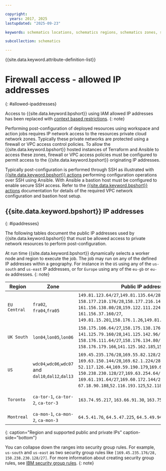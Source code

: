 ```yaml
---

copyright:
  years: 2017, 2025
lastupdated: "2025-09-23"

keywords: schematics locations, schematics regions, schematics zones, schematics endpoints, schematics service endpoints

subcollection: schematics

---
```


{{site.data.keyword.attribute-definition-list}}

# Firewall access - allowed IP addresses
{: #allowed-ipaddresses}

Access to {{site.data.keyword.bpshort}} using IAM allowed IP addresses has been replaced with [context based restrictions](/docs/schematics?topic=schematics-access-control-cbr).
{: note}

Performing post-configuration of deployed resources using workspace and action jobs requires IP network access to the resources private cloud network zones. Typically these private networks are protected using a firewall or VPC access control policies. To allow the {{site.data.keyword.bpshort}} hosted instances of Terraform and Ansible to access these zones, firewall or VPC access policies must be configured to permit access to the {{site.data.keyword.bpshort}} originating IP addresses.

Typically post-configuration is performed through SSH as illustrated with [{{site.data.keyword.bpshort}} actions](/docs/schematics?topic=schematics-sc-actions) performing configuration operations over SSH using Ansible. With Ansible a bastion host must be configured to enable secure SSH access. Refer to the [{{site.data.keyword.bpshort}} actions](/docs/schematics?topic=schematics-sc-actions#sc-actions-overview) documentation for details of the required VPC network configuration and bastion host setup.

## {{site.data.keyword.bpshort}} IP addresses
{: #ipaddresses}

The following tables document the public IP addresses used by {{site.data.keyword.bpshort}} that must be allowed access to private network resources to perform post-configuration.

At run time {{site.data.keyword.bpshort}} dynamically selects a worker node and region to execute the job. The job may run on any of the defined IP addresses within a geography. For instance in the `US` using any of the `us-south` and `us-east` IP addresses, or for `Europe` using any of the `eu-gb` or `eu-de` addresses.
{: note}

| Region | Zone | Public IP addresses | Private IP addresses |
| --- | --- | --- | --- |
| `EU Central` | `fra02`, `fra04`,`fra05` | `149.81.123.64/27`,`149.81.135.64/28`,</br>`158.177.210.176/28`,`158.177.216.144/28`,</br>`161.156.138.80/28`,`159.122.111.224/27`,</br>`161.156.37.160/27`,</br>`149.81.15.201`,`158.176.1.26`,`149.81.159.90` | `10.123.76.192/26`,`10.194.127.64/26`,</br>`10.75.204.128/26`,`10.16.207.5`,</br>`10.223.39.136`,`10.22.120.190` |
| `UK South` | `lon04`,`lon05`,`lon06` | `158.175.106.64/27`,`158.175.138.176/28`,</br>`141.125.79.160/28`,`141.125.142.96/27`,</br>`158.176.111.64/27`,`158.176.134.80/28`,</br> `158.176.179.166`,`141.125.162.185`,`158.175.188.210`| `10.45.215.128/26`,`10.196.59.0/26`,</br>`10.72.173.0/26`,`10.223.13.27`,</br>`10.223.19.119`,`10.223.20.189` |
| `US` | `wdc04`,`wdc06`,`wdc07` and </br>`dal10`,`dal12`,`dal13`| `169.45.235.176/28`,`169.55.82.128/27`,`169.60.115.32/27`,</br>`169.63.150.144/28`,`169.62.1.224/28`,`169.62.53.64/27`,</br>`52.117.126.44`,`169.59.190.179`,`169.63.103.233` and `150.238.230.128/27`,`169.63.254.64/28`,`169.47.104.160/28`,</br>`169.61.191.64/27`,`169.60.172.144/28`,`169.62.204.32/27`</br>`67.18.90.188`,`52.116.193.125`,`52.118.145.125` | `10.148.98.0/26`,`10.189.2.128/26`,</br>`10.190.16.128/26`,`10.191.181.64/26`,</br>`10.22.47.223`,`10.12.110.204`,`10.12.112.17` and </br>`10.95.173.64/26`,`10.185.16.64/26`,</br>`10.220.38.64/26`,`10.249.64.170`,</br>`10.22.221.100`,`10.119.53.93` |
| `Toronto` | `ca-tor-1`, `ca-tor-2`, `ca-tor-3` | `163.74.95.217`, `163.66.91.30`, `163.75.88.96` | `192.168.16.0/22`,`192.168.36.0/22`,`192.168.8.0/22`,`192.168.32.0/22`, </br> `192.168.20.0/22`,`192.168.24.0/22`,`192.168.0.0/22`,`192.168.4.0/22`</br> `192.168.40.0/22`, `10.223.153.6`, `10.223.168.102`, `10.223.183.79`|
| `Montreal` | `ca-mon-1`, `ca-mon-2`, `ca-mon-3` | `64.5.41.76`,  `64.5.47.225`, `64.5.49.94` | `10.46.73.205`, `10.46.77.205`, `10.46.81.205`|
{: caption="Region and supported public and private IPs" caption-side="bottom"}

You can collapse down the ranges into security group rules. For example, `us-south` and `us-east` as two security group rules like `[169.45.235.176/28, 150.238.230.128/27]`. For more information about creating security group rules, see [IBM security group rules](/docs/security-groups?topic=security-groups-security-groups-guidelines#rules-1).
{: note}
